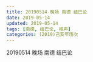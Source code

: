 ```yaml
---
title: 20190514 晚场 南德 结巴论
date: 2019-05-14
updated: 2019-05-14
tags: [南德, 结巴论, 相声]
categories: (2019)己亥年场次
---
```

20190514 晚场 南德 结巴论